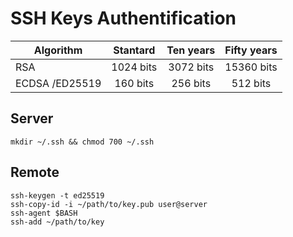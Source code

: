 # SSH Keys Authentification

| Algorithm      |   Stantard   |   Ten years   |  Fifty years |
| -------------- |:------------:|:-------------:|:------------:|
| RSA            |  1024 bits   |   3072 bits   |  15360 bits  |
| ECDSA /ED25519 |   160 bits   |    256 bits   |   512 bits   |

## Server

```
mkdir ~/.ssh && chmod 700 ~/.ssh
```

## Remote

```
ssh-keygen -t ed25519
ssh-copy-id -i ~/path/to/key.pub user@server
ssh-agent $BASH 
ssh-add ~/path/to/key
```

